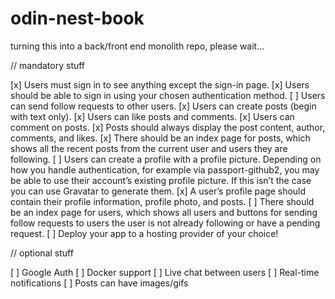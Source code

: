 # odin-nest-book

turning this into a back/front end monolith repo, please wait...

// mandatory stuff

[x] Users must sign in to see anything except the sign-in page.
[x] Users should be able to sign in using your chosen authentication method.
[ ] Users can send follow requests to other users.
[x] Users can create posts (begin with text only).
[x] Users can like posts and comments.
[x] Users can comment on posts.
[x] Posts should always display the post content, author, comments, and likes.
[x] There should be an index page for posts, which shows all the recent posts from the current user and users they are following.
[ ] Users can create a profile with a profile picture. Depending on how you handle authentication, for example via passport-github2, you may be able to use their account’s existing profile picture. If this isn’t the case you can use Gravatar to generate them.
[x] A user’s profile page should contain their profile information, profile photo, and posts.
[ ] There should be an index page for users, which shows all users and buttons for sending follow requests to users the user is not already following or have a pending request.
[ ] Deploy your app to a hosting provider of your choice!

// optional stuff

[ ] Google Auth
[ ] Docker support
[ ] Live chat between users
[ ] Real-time notifications
[ ] Posts can have images/gifs

